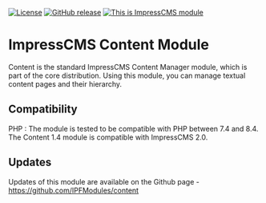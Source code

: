 [![License](https://img.shields.io/github/license/ImpressCMS/impresscms-module-content.svg?maxAge=2592000)](License.txt) 
	[![GitHub release](https://img.shields.io/github/release/ImpressCMS/impresscms-module-content.svg?maxAge=2592000)](https://github.com/ImpressCMS/impresscms-module-content/releases) 
		[![This is ImpressCMS module](https://img.shields.io/badge/ImpressCMS-module-F3AC03.svg?maxAge=2592000)](http://impresscms.org)

# ImpressCMS Content Module
Content is the standard ImpressCMS Content Manager module, which is part of the core distribution. Using this module, you can manage textual content pages and their hierarchy.
## Compatibility
PHP : The module is tested to be compatible with PHP between 7.4 and 8.4. The Content 1.4 module is compatible with ImpressCMS 2.0.
## Updates
Updates of this module are available on the Github page - https://github.com/IPFModules/content
